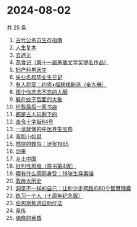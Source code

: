# 2024-08-02

共 25 条

<!-- BEGIN WEREAD -->
<!-- 最后更新时间 2024-08-02 20:01:25 +0800 -->
1. [古代公务员生存指南](https://weread.qq.com/web/bookDetail/eaa32890813ab90edg010bd5)
1. [人生复本](https://weread.qq.com/web/bookDetail/dcb3215072051fa8dcb5a1f)
1. [去遇见](https://weread.qq.com/web/bookDetail/a3d32170813ab907fg0154f3)
1. [燕食记（第十一届茅盾文学奖提名作品）](https://weread.qq.com/web/bookDetail/05f32020813ab9135g0152ff)
1. [妇产科男医生](https://weread.qq.com/web/bookDetail/f1432510813ab90d1g017504)
1. [失业名校毕业生日记](https://weread.qq.com/web/bookDetail/16132ea0813ab8407g014249)
1. [有人将至：约恩•福瑟戏剧选（全九册）](https://weread.qq.com/web/bookDetail/b4732ca0813ab8f5bg013f74)
1. [那个你念念不忘的人啊](https://weread.qq.com/web/bookDetail/db632090813ab9080g012d29)
1. [躲在蚊子后面的大象](https://weread.qq.com/web/bookDetail/bfc32800813ab883bg0165f3)
1. [伦敦最后一家书店](https://weread.qq.com/web/bookDetail/74232650813ab6e09g0125fb)
1. [都是古人玩剩下的](https://weread.qq.com/web/bookDetail/17b32b90813ab8ee5g017b91)
1. [查令十字街84号](https://weread.qq.com/web/bookDetail/966326705c8498966c05e8e)
1. [一读就懂的中医养生宝典](https://weread.qq.com/web/bookDetail/00f32900813ab909eg018e04)
1. [我胆小如鼠](https://weread.qq.com/web/bookDetail/276323e0813ab90a5g0144d7)
1. [燃烧的蜂鸟：迷案1985](https://weread.qq.com/web/bookDetail/ea2329f0813ab90d0g017199)
1. [剑来](https://weread.qq.com/web/bookDetail/8e5326b07153adcf8e53d42)
1. [乡土中国](https://weread.qq.com/web/bookDetail/30d320b0813ab7120g018c2e)
1. [批判性思维（原书第4版）](https://weread.qq.com/web/bookDetail/ece32ff0813ab8edag010f9a)
1. [哪有什么感同身受：16张生存素描](https://weread.qq.com/web/bookDetail/45f32bc0813ab9011g015a01)
1. [敦煌大历史](https://weread.qq.com/web/bookDetail/c4832a70813ab76a1g0188fb)
1. [洞见不一样的自己：让你少走弯路的60个智慧锦囊](https://weread.qq.com/web/bookDetail/28b327b0813ab90d6g016de6)
1. [练习一个人（十周年纪念版）](https://weread.qq.com/web/bookDetail/2ad32340813ab8b4ag017c32)
1. [伯恩斯焦虑自助疗法](https://weread.qq.com/web/bookDetail/6d832250721eb3ec6d8a8d8)
1. [易传](https://weread.qq.com/web/bookDetail/2e3326e0813ab9043g018091)
1. [偶像的黄昏](https://weread.qq.com/web/bookDetail/3ee32870813ab905cg018b90)
<!-- END WEREAD -->